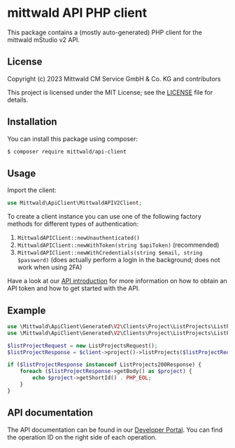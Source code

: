 # mittwald API PHP client

This package contains a (mostly auto-generated) PHP client for the mittwald mStudio v2 API.

## License

Copyright (c) 2023 Mittwald CM Service GmbH & Co. KG and contributors

This project is licensed under the MIT License; see the [LICENSE](./LICENSE) file for details.

## Installation

You can install this package using composer:

```bash
$ composer require mittwald/api-client
```

## Usage

Import the client:

```php
use Mittwald\ApiClient\MittwaldAPIV2Client;
```

To create a client instance you can use one of the following factory methods for
different types of authentication:

1. `MittwaldAPIClient::newUnauthenticated()`
2. `MittwaldAPIClient::newWithToken(string $apiToken)` (recommended)
3. `MittwaldAPIClient::newWithCredentials(string $email, string $password)` (does
   actually perform a login in the background; does not work when using 2FA)

Have a look at our [API introduction][api-getting-started] for more information
on how to obtain an API token and how to get started with the API.

## Example

```php
use \Mittwald\ApiClient\Generated\V2\Clients\Project\ListProjects\ListProjectsRequest;
use \Mittwald\ApiClient\Generated\V2\Clients\Project\ListProjects\ListProjects200Response;

$listProjectRequest = new ListProjectsRequest();
$listProjectResponse = $client->project()->listProjects($listProjectRequest);

if ($listProjectResponse instanceof ListProjects200Response) {
    foreach ($listProjectResponse->getBody() as $project) {
        echo $project->getShortId() . PHP_EOL;
    }
}
```

## API documentation

The API documentation can be found in our [Developer Portal][api-ref]. You can find the operation ID on the right side of each operation.

[api-getting-started]: https://developer.mittwald.de/docs/v2/api/intro
[api-ref]: https://developer.mittwald.de/reference/v2/